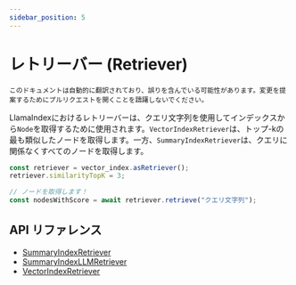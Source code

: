 ```yaml
---
sidebar_position: 5
---
```


# レトリーバー (Retriever)

`このドキュメントは自動的に翻訳されており、誤りを含んでいる可能性があります。変更を提案するためにプルリクエストを開くことを躊躇しないでください。`

LlamaIndexにおけるレトリーバーは、クエリ文字列を使用してインデックスから`Node`を取得するために使用されます。`VectorIndexRetriever`は、トップ-kの最も類似したノードを取得します。一方、`SummaryIndexRetriever`は、クエリに関係なくすべてのノードを取得します。

```typescript
const retriever = vector_index.asRetriever();
retriever.similarityTopK = 3;

// ノードを取得します！
const nodesWithScore = await retriever.retrieve("クエリ文字列");
```

## API リファレンス

- [SummaryIndexRetriever](../../api/classes/SummaryIndexRetriever.md)
- [SummaryIndexLLMRetriever](../../api/classes/SummaryIndexLLMRetriever.md)
- [VectorIndexRetriever](../../api/classes/VectorIndexRetriever.md)
